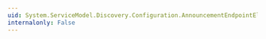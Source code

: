 ```yaml
---
uid: System.ServiceModel.Discovery.Configuration.AnnouncementEndpointElement.DiscoveryVersion
internalonly: False
---
```

